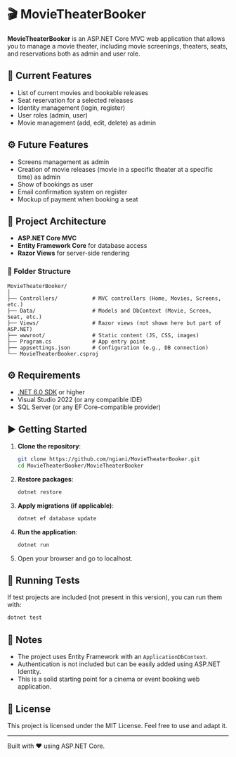 # 🎬 MovieTheaterBooker

**MovieTheaterBooker** is an ASP.NET Core MVC web application that allows you to manage a movie theater, including movie screenings, theaters, seats, and reservations both as admin and user role. 

## 🚀 Current Features
- List of current movies and bookable releases
- Seat reservation for a selected releases
- Identity management (login, register)
- User roles (admin, user)
- Movie management (add, edit, delete) as admin

## ⚙️ Future Features 
- Screens management as admin
- Creation of movie releases (movie in a specific theater at a specific time) as admin
- Show of bookings as user
- Email confirmation system on register
- Mockup of payment when booking a seat 


## 🧱 Project Architecture

- **ASP.NET Core MVC**
- **Entity Framework Core** for database access
- **Razor Views** for server-side rendering

### 📁 Folder Structure

```
MovieTheaterBooker/
│
├── Controllers/           # MVC controllers (Home, Movies, Screens, etc.)
├── Data/                  # Models and DbContext (Movie, Screen, Seat, etc.)
├── Views/                 # Razor views (not shown here but part of ASP.NET)
├── wwwroot/               # Static content (JS, CSS, images)
├── Program.cs             # App entry point
├── appsettings.json       # Configuration (e.g., DB connection)
└── MovieTheaterBooker.csproj
```

## ⚙️ Requirements

- [.NET 6.0 SDK](https://dotnet.microsoft.com/en-us/download/dotnet/6.0) or higher
- Visual Studio 2022 (or any compatible IDE)
- SQL Server (or any EF Core-compatible provider)

## ▶️ Getting Started

1. **Clone the repository**:
   ```bash
   git clone https://github.com/ngiani/MovieTheaterBooker.git
   cd MovieTheaterBooker/MovieTheaterBooker
   ```

2. **Restore packages**:
   ```bash
   dotnet restore
   ```

3. **Apply migrations (if applicable)**:
   ```bash
   dotnet ef database update
   ```

4. **Run the application**:
   ```bash
   dotnet run
   ```

5. Open your browser and go to localhost.

## 🧪 Running Tests

If test projects are included (not present in this version), you can run them with:

```bash
dotnet test
```

## 📌 Notes

- The project uses Entity Framework with an `ApplicationDbContext`.
- Authentication is not included but can be easily added using ASP.NET Identity.
- This is a solid starting point for a cinema or event booking web application.

## 📄 License

This project is licensed under the MIT License. Feel free to use and adapt it.

---

Built with ❤️ using ASP.NET Core.
